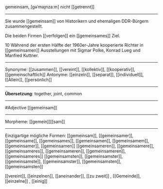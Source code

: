 gemeinsam, [gəˈmaɪ̯nzaːm]
nicht [[getrennt]]

---
Sie wurde [[gemeinsam]] von Historikern und ehemaligen DDR-Bürgern zusammengestellt.

Die beiden Firmen [[verfolgen]] ein [[gemeinsames]] Ziel.

10 Während der ersten Hälfte der 1960er-Jahre kooperierte Richter in [[gemeinsamen]] Ausstellungen mit Sigmar Polke, Konrad Lueg und Manfred Kuttner.

---
Synonyme: [[zusammen]], [[vereint]], [[kollektiv]], [[kooperativ]], [[gemeinschaftlich]]
Antonyme: [[einzeln]], [[separat]], [[individuell]], [[Allein]], [[persönlich]]

---
**Übersetzung**:
together, joint, common

---
#Adjective [[gemeinsam]]

---
Morpheme:
[[gemein]][[sam]]

---


Einzigartige mögliche Formen: 
[[gemeinsam]], [[gemeinsamer]], [[gemeinsame]], [[gemeinsames]], [[gemeinsamen]], [[gemeinsamem]], [[gemeinsamer]], [[gemeinsamen]]
[[gemeinsameren]], [[gemeinsamere]], [[gemeinsameres]], [[gemeinsameren]], [[gemeinsameren]], [[gemeinsameres]]
[[gemeinsamsten]], [[gemeinsamster]], [[gemeinsamste]], [[gemeinsamster]], [[gemeinsamsten]], [[gemeinsamsten]]


[[vereint]], [[einzelnen]], [[aneinander]], [[zu zweit]]
, [[Gemeinde]], [[einzelne]]
, [[einig]]
